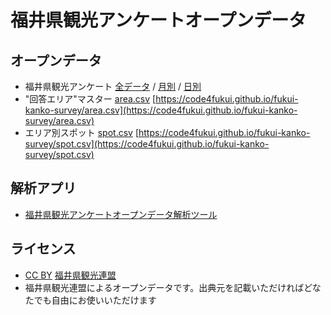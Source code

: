 # 福井県観光アンケートオープンデータ

## オープンデータ

- 福井県観光アンケート [全データ](all.csv) / [月別](monthly) / [日別](daily)
- "回答エリア"マスター [area.csv](area.csv) [https://code4fukui.github.io/fukui-kanko-survey/area.csv](https://code4fukui.github.io/fukui-kanko-survey/area.csv)
- エリア別スポット [spot.csv](spot.csv) [https://code4fukui.github.io/fukui-kanko-survey/spot.csv](https://code4fukui.github.io/fukui-kanko-survey/spot.csv)

## 解析アプリ

- [福井県観光アンケートオープンデータ解析ツール](https://github.com/code4fukui/fukui-kanko-stat/)

## ライセンス

- [CC BY](https://creativecommons.org/licenses/by/4.0/deed.ja) [福井県観光連盟](https://www.fuku-e.com/)
- 福井県観光連盟によるオープンデータです。出典元を記載いただければどなたでも自由にお使いいただけます

